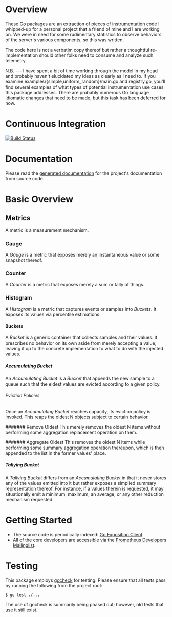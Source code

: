 # Overview
These [Go](http://golang.org) packages are an extraction of pieces of
instrumentation code I whipped-up for a personal project that a friend of mine
and I are working on.  We were in need for some rudimentary statistics to
observe behaviors of the server's various components, so this was written.

The code here is not a verbatim copy thereof but rather a thoughtful
re-implementation should other folks need to consume and analyze such telemetry.

N.B. --- I have spent a bit of time working through the model in my head and
probably haven't elucidated my ideas as clearly as I need to.  If you examine
examples/{simple,uniform_random}/main.go and registry.go, you'll find several
examples of what types of potential instrumentation use cases this package
addresses.  There are probably numerous Go language idiomatic changes that need
to be made, but this task has been deferred for now.

# Continuous Integration
[![Build Status](https://secure.travis-ci.org/prometheus/client_golang.png?branch=master)](http://travis-ci.org/prometheus/client_golang)

# Documentation
Please read the [generated documentation](http://go.pkgdoc.org/github.com/prometheus/client_golang)
for the project's documentation from source code.

# Basic Overview
## Metrics
A metric is a measurement mechanism.

### Gauge
A _Gauge_ is a metric that exposes merely an instantaneous value or some
snapshot thereof.

### Counter
A _Counter_ is a metric that exposes merely a sum or tally of things.

### Histogram
A _Histogram_ is a metric that captures events or samples into _Buckets_.  It
exposes its values via percentile estimations.

#### Buckets
A _Bucket_ is a generic container that collects samples and their values.  It
prescribes no behavior on its own aside from merely accepting a value,
leaving it up to the concrete implementation to what to do with the injected
values.

##### Accumulating Bucket
An _Accumulating Bucket_ is a _Bucket_ that appends the new sample to a queue
such that the eldest values are evicted according to a given policy.

###### Eviction Policies
Once an _Accumulating Bucket_ reaches capacity, its eviction policy is invoked.
This reaps the oldest N objects subject to certain behavior.

####### Remove Oldest
This merely removes the oldest N items without performing some aggregation
replacement operation on them.

####### Aggregate Oldest
This removes the oldest N items while performing some summary aggregation
operation thereupon, which is then appended to the list in the former values'
place.

##### Tallying Bucket
A _Tallying Bucket_ differs from an _Accumulating Bucket_ in that it never
stores any of the values emitted into it but rather exposes a simplied summary
representation thereof.  For instance, if a values therein is requested,
it may situationally emit a minimum, maximum, an average, or any other
reduction mechanism requested.

# Getting Started

  * The source code is periodically indexed: [Go Exposition Client](http://godoc.org/github.com/prometheus/client_golang).
  * All of the core developers are accessible via the [Prometheus Developers Mailinglist](https://groups.google.com/forum/?fromgroups#!forum/prometheus-developers).


# Testing
This package employs [gocheck](http://labix.org/gocheck) for testing.  Please
ensure that all tests pass by running the following from the project root:

    $ go test ./...

The use of gocheck is summarily being phased out; however, old tests that use it
still exist.
